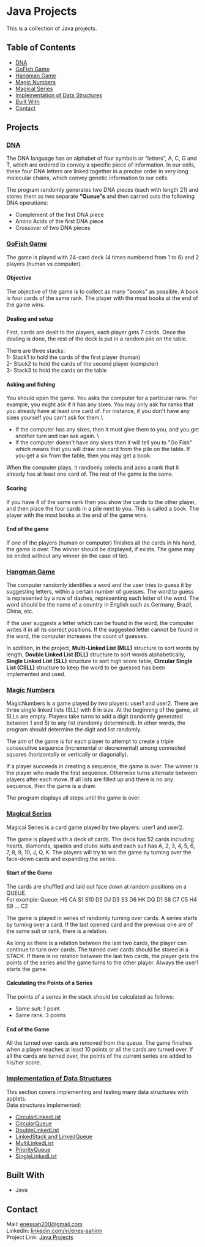 # Java Projects
This is a collection of Java projects.

## Table of Contents

* [DNA](#dna)
* [GoFish Game](#gofish-game)
* [Hangman Game](#hangman-game)
* [Magic Numbers](#magic-numbers)
* [Magical Series](#magical-series)
* [Implementation of Data Structures](#implementation-of-data-structures)
* [Built With](#built-with)
* [Contact](#contact)

## Projects

### [DNA](../master/DNA)

The DNA language has an alphabet of four symbols or “letters”, A, C, G and T, which are ordered to convey a specific piece of information. In our cells, these four DNA letters are linked together in a precise order in very long molecular chains, which convey genetic information to our cells.

The program randomly generates two DNA pieces (each with length 21) and stores them as two separate **“Queue”s** and then carried outs the following DNA operations: 
-	Complement of the first DNA piece 
-	Amino Acids of the first DNA piece 
-	Crossover of two DNA pieces

### [GoFish Game](../master/GoFish)
The game is played with 24-card deck (4 times numbered from 1 to 6) and 2 players (human vs computer). 

#### Objective
The objective of the game is to collect as many "books" as possible. A book is four cards of the same rank. The player with the most books at the end of the game wins.

#### Dealing and setup
First, cards are dealt to the players, each player gets 7 cards. Once the dealing is done, the rest of the deck is put in a random pile on the table.

There are three stacks:\
1- Stack1 to hold the cards of the first player (human)\
2- Stack2 to hold the cards of the second player (computer)\
3- Stack3 to hold the cards on the table 

#### Asking and fishing
You should open the game. You asks the computer for a particular rank. For example, you might ask if it has any sixes. You may only ask for ranks that you already have at least one card of. For instance, if you don't have any sixes yourself you can't ask for them.\
- If the computer has any sixes, then it must give them to you, and you get another turn and can ask again. \
- If the computer doesn't have any sixes then it will tell you to "Go Fish" which means that you will draw one card from the pile on the table. If you get a six from the table, then you may get a book. 

When the computer plays, it randomly selects and asks a rank that it already has at least one card of. The rest of the game is the same.   

#### Scoring
If you have 4 of the same rank then you show the cards to the other player, and then place the four cards in a pile next to you. This is called a book. The player with the most books at the end of the game wins. 

#### End of the game 
If one of the players (human or computer) finishes all the cards in his hand, the game is over. 
The winner should be displayed, if exists. The game may be ended without any winner (in the case of tie). 

### [Hangman Game](../master/Hangman)
The computer randomly identifies a word and the user tries to guess it by suggesting letters, within a certain number of guesses.
The word to guess is represented by a row of dashes, representing each letter of the word.
The word should be the name of a country in English such as Germany, Brazil, China, etc.
		
If the user suggests a letter which can be found in the word, the computer writes it in all its correct positions. 
If the suggested letter cannot be found in the word, the computer increases the count of guesses. 

In addition, in the project, **Multi-Linked List (MLL)** structure to sort words by length, **Double Linked List (DLL)** structure to sort words alphabetically, **Single Linked List (SLL)** structure to sort high score table, **Circular Single List (CSLL)** structure to keep the word to be guessed has been implemented and used.

### [Magic Numbers](../master/MagicNumbers)
MagicNumbers is a game played by two players: user1 and user2. There are three single linked lists (SLL) with 8 in size. At the beginning of the game, all SLLs are empty. Players take turns to add a digit (randomly generated between 1 and 5) to any list (randomly determined). In other words, the program should determine the digit and list randomly.

The aim of the game is for each player to attempt to create a triple consecutive sequence (incremental or decremental) among connected squares (horizontally or vertically or diagonally). 

If a player succeeds in creating a sequence, the game is over. The winner is the player who made the first sequence. Otherwise turns alternate between players after each move. If all lists are filled up and there is no any sequence, then the game is a draw.

The program displays all steps until the game is over. 

### [Magical Series](../master/MagicalSeries)
Magical Series is a card game played by two players: user1 and user2. 

The game is played with a deck of cards. The deck has 52 cards including hearts, diamonds, spades and clubs suits and each suit has A, 2, 3, 4, 5, 6, 7, 8, 9, 10, J, Q, K. The players will try to win the game by turning over the face-down cards and expanding the series.

#### Start of the Game

The cards are shuffled and laid out face down at random positions on a QUEUE.\
For example:
Queue: H5 CA S1 S10 D5 DJ D3 S3 D6 HK DQ D1 S8 C7 C5 H4 S9 ... C2 

The game is played in series of randomly turning over cards. A series starts by turning over a card. If the last opened card and the previous one are of the same suit or rank, there is a relation. 

As long as there is a relation between the last two cards, the player can continue to turn over cards. The turned over cards should be stored in a STACK. If there is no relation between the last two cards, the player gets the points of the series and the game turns to the other player. Always the user1 starts the game. 

#### Calculating the Points of a Series
The points of a series in the stack should be calculated as follows:
- Same suit: 1 point
- Same rank: 3 points

#### End of the Game 
All the turned over cards are removed from the queue. The game finishes when a player reaches at least 10 points or all the cards are turned over. If all the cards are turned over, the points of the current series are added to his/her score.

### [Implementation of Data Structures](../master/Implementation-of-Data-Structures)
This section covers implementing and testing many data structures with applets.\
Data structures implemented:
* [CircularLinkedList](../master/Implementation-of-Data-Structures/CircularLinkedList)
* [CircularQueue](../master/Implementation-of-Data-Structures/CircularQueue)
* [DoubleLinkedList](../master/Implementation-of-Data-Structures/DoubleLinkedList)
* [LinkedStack and LinkedQueue](../master/Implementation-of-Data-Structures/LinkedStack_and_LinkedQueue)
* [MultiLinkedList](../master/Implementation-of-Data-Structures/MultiLinkedList)
* [PriorityQueue](../master/Implementation-of-Data-Structures/PriorityQueue)
* [SingleLinkedList](../master/Implementation-of-Data-Structures/SingleLinkedList)

## Built With
* Java

## Contact
Mail: enessah200@gmail.com\
LinkedIn: [linkedin.com/in/enes-sahinn](https://www.linkedin.com/in/enes-sahinn/)\
Project Link: [Java Projects](https://github.com/enes-sahinn/Java-Projects)
